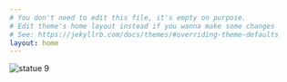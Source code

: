 ```yaml
---
# You don't need to edit this file, it's empty on purpose.
# Edit theme's home layout instead if you wanna make some changes
# See: https://jekyllrb.com/docs/themes/#overriding-theme-defaults
layout: home
---
```

![statue 9](https://user-images.githubusercontent.com/36836512/37268438-fe6be85c-25eb-11e8-859b-31d1e52755f0.jpg)
